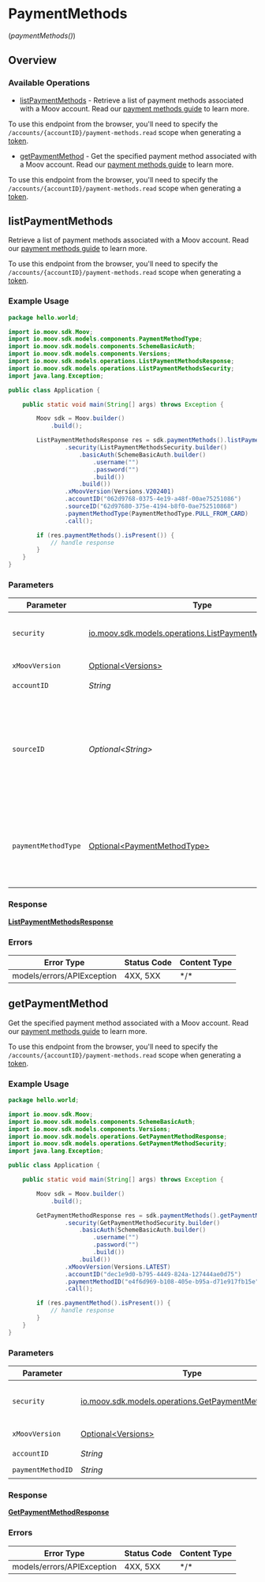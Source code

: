 # PaymentMethods
(*paymentMethods()*)

## Overview

### Available Operations

* [listPaymentMethods](#listpaymentmethods) - Retrieve a list of payment methods associated with a Moov account. Read our [payment methods guide](https://docs.moov.io/guides/money-movement/payment-methods/) to learn more.

To use this endpoint from the browser, you'll need to specify the `/accounts/{accountID}/payment-methods.read` scope when generating a [token](https://docs.moov.io/api/authentication/access-tokens/).
* [getPaymentMethod](#getpaymentmethod) - Get the specified payment method associated with a Moov account. Read our [payment methods guide](https://docs.moov.io/guides/money-movement/payment-methods/) to learn more.

To use this endpoint from the browser, you'll need to specify the `/accounts/{accountID}/payment-methods.read` scope when generating a [token](https://docs.moov.io/api/authentication/access-tokens/).

## listPaymentMethods

Retrieve a list of payment methods associated with a Moov account. Read our [payment methods guide](https://docs.moov.io/guides/money-movement/payment-methods/) to learn more.

To use this endpoint from the browser, you'll need to specify the `/accounts/{accountID}/payment-methods.read` scope when generating a [token](https://docs.moov.io/api/authentication/access-tokens/).

### Example Usage

```java
package hello.world;

import io.moov.sdk.Moov;
import io.moov.sdk.models.components.PaymentMethodType;
import io.moov.sdk.models.components.SchemeBasicAuth;
import io.moov.sdk.models.components.Versions;
import io.moov.sdk.models.operations.ListPaymentMethodsResponse;
import io.moov.sdk.models.operations.ListPaymentMethodsSecurity;
import java.lang.Exception;

public class Application {

    public static void main(String[] args) throws Exception {

        Moov sdk = Moov.builder()
            .build();

        ListPaymentMethodsResponse res = sdk.paymentMethods().listPaymentMethods()
                .security(ListPaymentMethodsSecurity.builder()
                    .basicAuth(SchemeBasicAuth.builder()
                        .username("")
                        .password("")
                        .build())
                    .build())
                .xMoovVersion(Versions.V202401)
                .accountID("062d9768-0375-4e19-a48f-00ae75251086")
                .sourceID("62d97680-375e-4194-b8f0-0ae752510868")
                .paymentMethodType(PaymentMethodType.PULL_FROM_CARD)
                .call();

        if (res.paymentMethods().isPresent()) {
            // handle response
        }
    }
}
```

### Parameters

| Parameter                                                                                                                                                                                                                                                                                   | Type                                                                                                                                                                                                                                                                                        | Required                                                                                                                                                                                                                                                                                    | Description                                                                                                                                                                                                                                                                                 |
| ------------------------------------------------------------------------------------------------------------------------------------------------------------------------------------------------------------------------------------------------------------------------------------------- | ------------------------------------------------------------------------------------------------------------------------------------------------------------------------------------------------------------------------------------------------------------------------------------------- | ------------------------------------------------------------------------------------------------------------------------------------------------------------------------------------------------------------------------------------------------------------------------------------------- | ------------------------------------------------------------------------------------------------------------------------------------------------------------------------------------------------------------------------------------------------------------------------------------------- |
| `security`                                                                                                                                                                                                                                                                                  | [io.moov.sdk.models.operations.ListPaymentMethodsSecurity](../../models/operations/ListPaymentMethodsSecurity.md)                                                                                                                                                                           | :heavy_check_mark:                                                                                                                                                                                                                                                                          | The security requirements to use for the request.                                                                                                                                                                                                                                           |
| `xMoovVersion`                                                                                                                                                                                                                                                                              | [Optional\<Versions>](../../models/components/Versions.md)                                                                                                                                                                                                                                  | :heavy_minus_sign:                                                                                                                                                                                                                                                                          | Specify an API version.                                                                                                                                                                                                                                                                     |
| `accountID`                                                                                                                                                                                                                                                                                 | *String*                                                                                                                                                                                                                                                                                    | :heavy_check_mark:                                                                                                                                                                                                                                                                          | N/A                                                                                                                                                                                                                                                                                         |
| `sourceID`                                                                                                                                                                                                                                                                                  | *Optional\<String>*                                                                                                                                                                                                                                                                         | :heavy_minus_sign:                                                                                                                                                                                                                                                                          | Optional parameter to filter the account's payment methods by source ID. A source ID can be a [walletID](https://docs.moov.io/api/sources/wallets/list/), [cardID](https://docs.moov.io/api/sources/cards/list/), or [bankAccountID](https://docs.moov.io/api/sources/bank-accounts/list/). |
| `paymentMethodType`                                                                                                                                                                                                                                                                         | [Optional\<PaymentMethodType>](../../models/components/PaymentMethodType.md)                                                                                                                                                                                                                | :heavy_minus_sign:                                                                                                                                                                                                                                                                          | Optional parameter to filter the account's payment methods by payment method type.                                                                                                                                                                                                          |

### Response

**[ListPaymentMethodsResponse](../../models/operations/ListPaymentMethodsResponse.md)**

### Errors

| Error Type                 | Status Code                | Content Type               |
| -------------------------- | -------------------------- | -------------------------- |
| models/errors/APIException | 4XX, 5XX                   | \*/\*                      |

## getPaymentMethod

Get the specified payment method associated with a Moov account. Read our [payment methods guide](https://docs.moov.io/guides/money-movement/payment-methods/) to learn more.

To use this endpoint from the browser, you'll need to specify the `/accounts/{accountID}/payment-methods.read` scope when generating a [token](https://docs.moov.io/api/authentication/access-tokens/).

### Example Usage

```java
package hello.world;

import io.moov.sdk.Moov;
import io.moov.sdk.models.components.SchemeBasicAuth;
import io.moov.sdk.models.components.Versions;
import io.moov.sdk.models.operations.GetPaymentMethodResponse;
import io.moov.sdk.models.operations.GetPaymentMethodSecurity;
import java.lang.Exception;

public class Application {

    public static void main(String[] args) throws Exception {

        Moov sdk = Moov.builder()
            .build();

        GetPaymentMethodResponse res = sdk.paymentMethods().getPaymentMethod()
                .security(GetPaymentMethodSecurity.builder()
                    .basicAuth(SchemeBasicAuth.builder()
                        .username("")
                        .password("")
                        .build())
                    .build())
                .xMoovVersion(Versions.LATEST)
                .accountID("dec1e9d0-b795-4449-824a-127444ae0d75")
                .paymentMethodID("e4f6d969-b108-405e-b95a-d71e917fb15e")
                .call();

        if (res.paymentMethod().isPresent()) {
            // handle response
        }
    }
}
```

### Parameters

| Parameter                                                                                                     | Type                                                                                                          | Required                                                                                                      | Description                                                                                                   |
| ------------------------------------------------------------------------------------------------------------- | ------------------------------------------------------------------------------------------------------------- | ------------------------------------------------------------------------------------------------------------- | ------------------------------------------------------------------------------------------------------------- |
| `security`                                                                                                    | [io.moov.sdk.models.operations.GetPaymentMethodSecurity](../../models/operations/GetPaymentMethodSecurity.md) | :heavy_check_mark:                                                                                            | The security requirements to use for the request.                                                             |
| `xMoovVersion`                                                                                                | [Optional\<Versions>](../../models/components/Versions.md)                                                    | :heavy_minus_sign:                                                                                            | Specify an API version.                                                                                       |
| `accountID`                                                                                                   | *String*                                                                                                      | :heavy_check_mark:                                                                                            | N/A                                                                                                           |
| `paymentMethodID`                                                                                             | *String*                                                                                                      | :heavy_check_mark:                                                                                            | N/A                                                                                                           |

### Response

**[GetPaymentMethodResponse](../../models/operations/GetPaymentMethodResponse.md)**

### Errors

| Error Type                 | Status Code                | Content Type               |
| -------------------------- | -------------------------- | -------------------------- |
| models/errors/APIException | 4XX, 5XX                   | \*/\*                      |